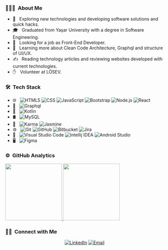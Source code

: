 <h3> 👨🏻‍💻 &nbsp;About Me </h3>

- 🤔 &nbsp; Exploring new technologies and developing software solutions and quick hacks.
- 🎓 &nbsp; Graduated from Yaşar University with a degree in Software Engineering.
- 💼 &nbsp; Looking for a job as Front-End Developer.
- 🌱 &nbsp; Learning more about Clean Code Architecture, Graphql and structure of UI/UX.
- ✍️ &nbsp; Reading technology articles and reviewing websites developed with current technologies.
- ✋ &nbsp; Volunteer at LÖSEV.
<h3> 🛠 &nbsp;Tech Stack</h3>

- 🌐 &nbsp;
  ![HTML5](https://img.shields.io/badge/-HTML5-333333?style=flat&logo=HTML5)
  ![CSS](https://img.shields.io/badge/-CSS-333333?style=flat&logo=CSS3&logoColor=1572B6)
  ![JavaScript](https://img.shields.io/badge/-JavaScript-333333?style=flat&logo=javascript)
  ![Bootstrap](https://img.shields.io/badge/-Bootstrap-333333?style=flat&logo=bootstrap&logoColor=563D7C)
  ![Node.js](https://img.shields.io/badge/-Node.js-333333?style=flat&logo=node.js)
  ![React](https://img.shields.io/badge/-React-333333?style=flat&logo=react)
- 🔗 &nbsp;
  ![Graphql](https://img.shields.io/badge/-Graphql-333333?style=flat&logo=graphql)
- 📱 &nbsp;
  ![Kotlin](https://img.shields.io/badge/-Kotlin-333333?style=flat&logo=Kotlin&logoColor=007396)
- 🛢 &nbsp;
  ![MySQL](https://img.shields.io/badge/-MySQL-333333?style=flat&logo=mysql)
- 🧪 &nbsp;
  ![Karma](https://img.shields.io/badge/-Karma-333333?style=flat&logo=karma)
  ![Jasmine](https://img.shields.io/badge/-Jasmine-333333?style=flat&logo=jasmine)
- ⚙️ &nbsp;
  ![Git](https://img.shields.io/badge/-Git-333333?style=flat&logo=git)
  ![GitHub](https://img.shields.io/badge/-GitHub-333333?style=flat&logo=github)
  ![Bitbucket](https://img.shields.io/badge/-Bitbucket-333333?style=flat&logo=bitbucket)
  ![Jira](https://img.shields.io/badge/-Jira-333333?style=flat&logo=Jira&logoColor=0052CC)
- 🔧 &nbsp;
  ![Visual Studio Code](https://img.shields.io/badge/-Visual%20Studio%20Code-333333?style=flat&logo=visual-studio-code&logoColor=007ACC)
  ![Intellij IDEA](https://img.shields.io/badge/-Intellij%20IDEA-333333?style=flat&logo=intellij-idea&logoColor=FFF)
  ![Android Studio](https://img.shields.io/badge/-Android%20Studio-333333?style=flat&logo=android-studio)
- 🖥 &nbsp;
  ![Figma](https://img.shields.io/badge/-Figma-333333?style=flat&logo=figma)

<h3> ⚙️ &nbsp;GitHub Analytics</h3>
<a href="https://github.com/AVS1508">
  <img height="180em" src="https://github-readme-stats.vercel.app/api?username=Batuhan-G&theme=buefy&show_icons=true" />
  <img height="180em" src="https://github-readme-stats.vercel.app/api/top-langs/?username=Batuhan-G&theme=buefy&layout=compact" />
</a>

<br/>

<h3> 🤝🏻 &nbsp;Connect with Me </h3>

<p align="center">
<a href="https://www.linkedin.com/in/batuhan-goren/"><img alt="LinkedIn" src="https://img.shields.io/badge/LinkedIn-Batuhan%20Gören-blue?style=flat-square&logo=linkedin"></a>
<a href="mailto:batuhangoren99@hotmail.com"><img alt="Email" src="https://img.shields.io/badge/Email-batuhangoren99@hotmail.com-blue?style=flat-square&logo=microsoft-outlook"></a>
</p>
